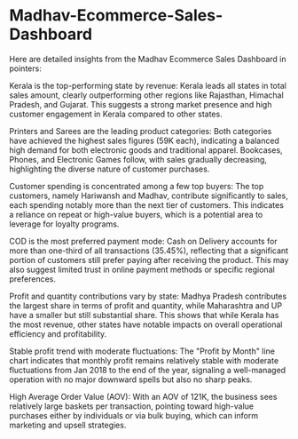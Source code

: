# Madhav-Ecommerce-Sales-Dashboard
Here are detailed insights from the Madhav Ecommerce Sales Dashboard in pointers:

Kerala is the top-performing state by revenue: Kerala leads all states in total sales amount, clearly outperforming other regions like Rajasthan, Himachal Pradesh, and Gujarat. This suggests a strong market presence and high customer engagement in Kerala compared to other states.

Printers and Sarees are the leading product categories: Both categories have achieved the highest sales figures (59K each), indicating a balanced high demand for both electronic goods and traditional apparel. Bookcases, Phones, and Electronic Games follow, with sales gradually decreasing, highlighting the diverse nature of customer purchases.

Customer spending is concentrated among a few top buyers: The top customers, namely Hariwansh and Madhav, contribute significantly to sales, each spending notably more than the next tier of customers. This indicates a reliance on repeat or high-value buyers, which is a potential area to leverage for loyalty programs.

COD is the most preferred payment mode: Cash on Delivery accounts for more than one-third of all transactions (35.45%), reflecting that a significant portion of customers still prefer paying after receiving the product. This may also suggest limited trust in online payment methods or specific regional preferences.

Profit and quantity contributions vary by state: Madhya Pradesh contributes the largest share in terms of profit and quantity, while Maharashtra and UP have a smaller but still substantial share. This shows that while Kerala has the most revenue, other states have notable impacts on overall operational efficiency and profitability.

Stable profit trend with moderate fluctuations: The "Profit by Month" line chart indicates that monthly profit remains relatively stable with moderate fluctuations from Jan 2018 to the end of the year, signaling a well-managed operation with no major downward spells but also no sharp peaks.

High Average Order Value (AOV): With an AOV of 121K, the business sees relatively large baskets per transaction, pointing toward high-value purchases either by individuals or via bulk buying, which can inform marketing and upsell strategies.
